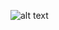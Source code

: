 ![alt text](https://s3.amazonaws.com/share.canva.com/BAEMsMPFEqA/uAENge6Ya_8/4055e7e1-cc3e-4551-a933-383dd3c55b30.jpg?X-Amz-Algorithm=AWS4-HMAC-SHA256&X-Amz-Credential=AKIAJAP34B3QY6ZFEY6A%2F20201114%2Fus-east-1%2Fs3%2Faws4_request&X-Amz-Date=20201114T142844Z&X-Amz-Expires=98207&X-Amz-Signature=a770ba618c8ede8a65d281f6096ebfcec77fc6f0c82654050876c3754efde0fb&X-Amz-SignedHeaders=host&response-expires=Sun%2C%2015%20Nov%202020%2017%3A45%3A31%20GMT "B/W Experiments.jpg")